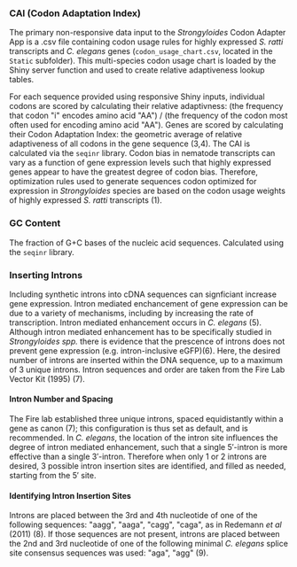 ### CAI (Codon Adaptation Index) 
The primary non-responsive data input to the *Strongyloides* Codon Adapter App is a .csv file containing codon usage rules for highly expressed *S. ratti* transcripts and *C. elegans* genes (`codon_usage_chart.csv`, located in the `Static` subfolder). This multi-species codon usage chart is loaded by the Shiny server function and used to create relative adaptiveness lookup tables.  

For each sequence provided using responsive Shiny inputs, individual codons are scored by calculating their relative adaptivness: (the frequency that codon "i" encodes amino acid "AA") / (the frequency of the codon most often used for encoding amino acid "AA"). Genes are scored by calculating their Codon Adaptation Index: the geometric average of relative adaptiveness of all codons in the gene sequence (3,4). The CAI is calculated via the `seqinr` library. Codon bias in nematode transcripts can vary as a function of gene expression  levels such that highly expressed genes appear to have the greatest degree of codon bias. Therefore, optimization rules used to generate sequences codon optimized for expression in *Strongyloides* species are based on the codon usage weights of highly expressed *S. ratti* transcripts (1).    

### GC Content
The fraction of G+C bases of the nucleic acid sequences. Calculated using the `seqinr` library.  

### Inserting Introns
Including synthetic introns into cDNA sequences can signficiant increase gene expression. Intron mediated enchancement of gene expression can be due to a variety of mechanisms, including by increasing the rate of transcription. Intron mediated enhancement occurs in *C. elegans* (5). Although intron mediated enhancement has to be specifically studied in *Strongyloides spp.* there is evidence that the prescence of introns does not prevent gene expression (e.g. intron-inclusive eGFP)(6). Here, the desired number of introns are inserted within the DNA sequence, up to a maximum of 3 unique introns. Intron sequences and order are taken from the Fire Lab Vector Kit (1995) (7). 

#### Intron Number and Spacing  
The Fire lab established three unique introns, spaced equidistantly within a gene as canon (7); this configuration is thus set as default, and is recommended. In *C. elegans*, the location of the intron site influences the degree of intron mediated enhancement, such that a single 5′-intron is more effective than a single 3′-intron. Therefore when only 1 or 2 introns are desired, 3 possible intron insertion sites are identified, and filled as needed, starting from the 5′ site.

#### Identifying Intron Insertion Sites  
Introns are placed between the 3rd and 4th nucleotide of one of the following sequences: "aagg", "aaga", "cagg", "caga", as in Redemann *et al* (2011) (8). If those sequences are not present, introns are placed between the 2nd and 3rd nucleotide of one of the following minimal *C. elegans* splice site consensus sequences was used: "aga", "agg" (9).